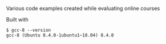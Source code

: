 Various code examples created while evaluating online courses

Built with
```
$ gcc-8 --version
gcc-8 (Ubuntu 8.4.0-1ubuntu1~18.04) 8.4.0
```
